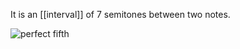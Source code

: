 It is an [[interval]] of 7 semitones between two notes.

![perfect fifth](https://www.musictheoryacademy.com/wp-content/uploads/2022/03/Perfect-Fifth-Example-sheet-music-and-keyboard.jpg)